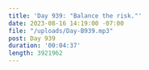 ```yaml
---
title: 'Day 939: "Balance the risk."'
date: 2023-08-16 14:19:00 -07:00
file: "/uploads/Day-B939.mp3"
post: Day 939
duration: '00:04:37'
length: 3921962
---
```


